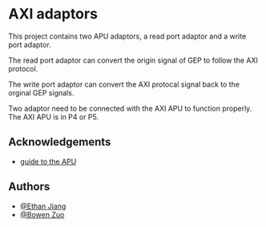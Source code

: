 
# AXI adaptors

This project contains two APU adaptors, a read port adaptor and a write port adaptor. 

The read port adaptor can convert the origin signal of GEP to follow the AXI protocol.

The write port adaptor can convert the AXI protocal signal back to the orginal GEP signals. 

Two adaptor need to be connected with the AXI APU to function properly. The AXI APU is in P4 or P5.  





## Acknowledgements

 - [guide to the APU](https://docs.google.com/document/d/1sbIqujR-CAVMUYwRBwtQhkEeYgicR_teQE0yRj4MxGk/edit?usp=sharing)


## Authors

- [@Ethan Jiang](zhixij@uw.edu)
- [@Bowen Zuo](zuob@uw.edu)

